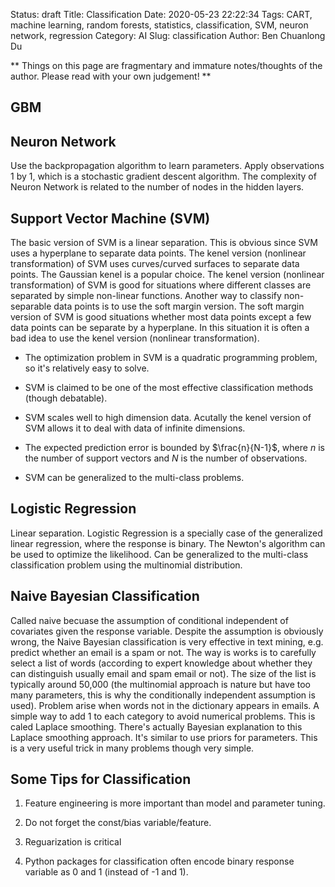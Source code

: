 Status: draft
Title: Classification
Date: 2020-05-23 22:22:34
Tags: CART, machine learning, random forests, statistics, classification, SVM, neuron network, regression
Category: AI
Slug: classification
Author: Ben Chuanlong Du

**
Things on this page are fragmentary and immature notes/thoughts of the author. 
Please read with your own judgement!
**
 

## GBM

## Neuron Network

Use the backpropagation algorithm to learn parameters.
Apply observations 1 by 1, which is a stochastic gradient descent algorithm.
The complexity of Neuron Network is related to the number of nodes in the hidden layers. 

## Support Vector Machine (SVM)
The basic version of SVM is a linear separation.
This is obvious since SVM uses a hyperplane to separate data points.
The kenel version (nonlinear transformation) of SVM uses curves/curved surfaces to separate data points.
The Gaussian kenel is a popular choice.
The kenel version (nonlinear transformation) of SVM is good for situations 
where different classes are separated by simple non-linear functions.
Another way to classify non-separable data points is to use the soft margin version.
The soft margin version of SVM is good situations 
whether most data points except a few data points can be separate by a hyperplane.
In this situation it is often a bad idea to use the kenel version (nonlinear transformation).

- The optimization problem in SVM is a quadratic programming problem,
so it's relatively easy to solve.

- SVM is claimed to be one of the most effective classification methods (though debatable). 

- SVM scales well to high dimension data.
Acutally the kenel version of SVM allows it to deal with data of infinite dimensions.

- The expected prediction error is bounded by $\frac{n}{N-1}$,
where $n$ is the number of support vectors 
and $N$ is the number of observations.

- SVM can be generalized to the multi-class problems. 


##  Logistic Regression 
Linear separation. 
Logistic Regression is a specially case of the generalized linear regression,
where the response is binary. 
The Newton's algorithm can be used to optimize the likelihood.
Can be generalized to the multi-class classification problem using the multinomial distribution.


## Naive Bayesian Classification
Called naive becuase the assumption of conditional independent of covariates given the response variable. 
Despite the assumption is obviously wrong, 
the Naive Bayesian classification is very effective in text mining, 
e.g. predict whether an email is a spam or not. 
The way is works is to carefully select a list of words (according to expert knowledge about whether they can distinguish usually email and spam email or not).
The size of the list is typically around 50,000 (the multinomial approach is nature but have too many parameters, this is why the conditionally independent assumption is used).
Problem arise when words not in the dictionary appears in emails. 
A simple way to add 1 to each category to avoid numerical problems. 
This is caled Laplace smoothing. 
There's actually Bayesian explanation to this Laplace smoothing approach.
It's similar to use priors for parameters. 
This is a very useful trick in many problems though very simple. 

## Some Tips for Classification

1. Feature engineering is more important than model and parameter tuning.

2. Do not forget the const/bias variable/feature.

3. Reguarization is critical 

4. Python packages for classification often encode binary response variable as 0 and 1 (instead of -1 and 1).
